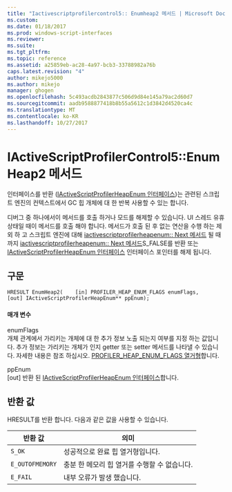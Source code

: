 ```yaml
---
title: "Iactivescriptprofilercontrol5:: Enumheap2 메서드 | Microsoft Docs"
ms.custom: 
ms.date: 01/18/2017
ms.prod: windows-script-interfaces
ms.reviewer: 
ms.suite: 
ms.tgt_pltfrm: 
ms.topic: reference
ms.assetid: a25859eb-ac28-4a97-bcb3-33788982a76b
caps.latest.revision: "4"
author: mikejo5000
ms.author: mikejo
manager: ghogen
ms.openlocfilehash: 5c493acdb2843877c506d9d84e145a79ac2d60d7
ms.sourcegitcommit: aadb9588877418b8b55a5612c1d3842d4520ca4c
ms.translationtype: MT
ms.contentlocale: ko-KR
ms.lasthandoff: 10/27/2017
---
```

# <a name="iactivescriptprofilercontrol5enumheap2-method"></a>IActiveScriptProfilerControl5::EnumHeap2 메서드
인터페이스를 반환 ([IActiveScriptProfilerHeapEnum 인터페이스](../../winscript/reference/iactivescriptprofilerheapenum-interface.md))는 관련된 스크립트 엔진의 컨텍스트에서 GC 힙 개체에 대 한 반복 사용할 수 있는 합니다.  
  
 디버그 중 하나에서이 메서드를 호출 하거나 모드를 해제할 수 있습니다. UI 스레드 유휴 상태일 때이 메서드를 호출 해야 합니다. 메서드가 호출 된 후 없는 연산을 수행 하는 제외 하 고 스크립트 엔진에 대해 [iactivescriptprofilerheapenum:: Next 메서드](../../winscript/reference/iactivescriptprofilerheapenum-next-method.md) 될 때까지 [iactivescriptprofilerheapenum:: Next 메서드](../../winscript/reference/iactivescriptprofilerheapenum-next-method.md)S_FALSE를 반환 또는 [IActiveScriptProfilerHeapEnum 인터페이스](../../winscript/reference/iactivescriptprofilerheapenum-interface.md) 인터페이스 포인터를 해제 됩니다.  
  
## <a name="syntax"></a>구문  
  
```  
HRESULT EnumHeap2(    [in] PROFILER_HEAP_ENUM_FLAGS enumFlags,    [out] IActiveScriptProfilerHeapEnum** ppEnum);  
```  
  
#### <a name="parameters"></a>매개 변수  
 enumFlags  
 개체 관계에서 가리키는 개체에 대 한 추가 정보 노출 되는지 여부를 지정 하는 값입니다. 추가 정보는 가리키는 개체가 인지 getter 또는 setter 메서드를 나타낼 수 있습니다. 자세한 내용은 참조 하십시오. [PROFILER_HEAP_ENUM_FLAGS 열거형](../../winscript/reference/profiler-heap-enum-flags-enumeration.md)합니다.  
  
 ppEnum  
 [out] 반환 된 [IActiveScriptProfilerHeapEnum 인터페이스](../../winscript/reference/iactivescriptprofilerheapenum-interface.md)합니다.  
  
## <a name="return-value"></a>반환 값  
 HRESULT를 반환 합니다. 다음과 같은 값을 사용할 수 있습니다.  
  
|반환 값|의미|  
|------------------|-------------|  
|`S_OK`|성공적으로 완료 힙 열거형입니다.|  
|`E_OUTOFMEMORY`|충분 한 메모리 힙 열거를 수행할 수 없습니다.|  
|`E_FAIL`|내부 오류가 발생 했습니다.|
